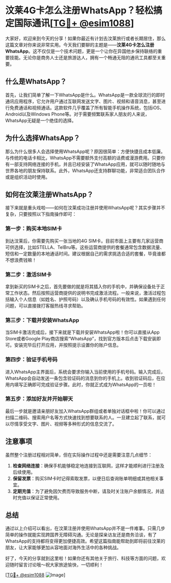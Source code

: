 # 汶莱4G卡怎么注册WhatsApp？轻松搞定国际通讯[[TG💪+ @esim1088](https://t.me/s/esim1088)]

大家好，欢迎来到今天的分享！如果你最近有计划去汶莱旅行或者长期居住，那么这篇文章对你来说非常实用。今天我们要聊的主题是——**汶莱4G卡怎么注册WhatsApp**。这不仅仅是一个技术问题，更是一个让你在异国他乡保持联络的重要技能。无论你是商务人士还是旅游达人，拥有一个畅通无阻的通讯工具都至关重要。

## 什么是WhatsApp？

首先，让我们简单了解一下WhatsApp是什么。WhatsApp是一款全球流行的即时通讯应用程序，它允许用户通过互联网发送文字、图片、视频和语音消息，甚至进行免费通话和视频通话。这款软件几乎覆盖了所有智能手机操作系统，包括iOS、Android以及Windows Phone等。对于需要频繁联系家人朋友的人来说，WhatsApp无疑是一个绝佳的选择。

## 为什么选择WhatsApp？

那么为什么很多人会选择使用WhatsApp呢？原因很简单：方便快捷且成本低廉。与传统的电话卡相比，WhatsApp不需要额外支付高额的话费或漫游费用。只要你有一部支持网络连接的手机，并且已经安装了WhatsApp应用，就可以随时随地与世界各地的朋友保持联系。此外，WhatsApp还支持群聊功能，非常适合团队合作或是组织活动时使用。

## 如何在汶莱注册WhatsApp？

接下来就是重头戏啦——如何在汶莱成功注册并使用WhatsApp呢？其实步骤并不复杂，只要按照以下指南操作即可：

### 第一步：购买本地SIM卡

到达汶莱后，你需要先购买一张当地的4G SIM卡。目前市面上主要有几家运营商可供选择，比如STELLA、TelBru等。这些运营商提供的套餐通常包含数据流量、短信和一定数量的本地通话时间。建议根据自己的需求挑选合适的套餐，毕竟谁都不想浪费钱嘛！

### 第二步：激活SIM卡

拿到新买的SIM卡之后，首先要做的就是将其插入你的手机中，并确保设备处于正常工作状态。然后按照运营商提供的说明书完成激活流程。一般来说，激活过程包括输入个人信息（如姓名、护照号码）以及确认手机号码的有效性。如果遇到任何问题，可以直接拨打客服热线寻求帮助。

### 第三步：下载并安装WhatsApp

当SIM卡激活完成后，接下来就是下载并安装WhatsApp啦！你可以直接从App Store或者Google Play商店搜索“WhatsApp”，找到官方版本后点击下载安装即可。安装完毕后打开应用，并按照提示设置你的账户信息。

### 第四步：验证手机号码

进入WhatsApp主界面后，系统会要求你输入当前使用的手机号码。输入完成后，WhatsApp会自动发送一条包含验证码的消息到你的手机上。收到验证码后，在应用内填写正确即可完成验证步骤。此时，你就正式成为WhatsApp的一员啦！

### 第五步：添加好友并开始聊天

最后一步就是邀请亲朋好友加入WhatsApp群组或者单独对话框中啦！你可以通过扫描二维码、搜索用户名等方式快速找到想要联系的人。一旦建立起了联系，就可以尽情享受文字、图片、视频等多种形式的信息交流了。

## 注意事项

虽然整个注册过程相对简单，但在实际操作过程中还是需要注意几点细节：

1. **检查网络连接**：确保手机能够稳定地连接到互联网，这样才能顺利进行注册及后续使用。
2. **保留发票**：购买SIM卡时记得索取发票，以便日后查询账单明细或其他相关事宜。
3. **定期充值**：为了避免因欠费而导致服务中断，请及时关注账户余额情况，并适时充值以保证正常使用。

## 总结

通过以上介绍可以看出，在汶莱注册并使用WhatsApp并不是一件难事。只需几步简单的操作就能实现跨国界无障碍沟通。无论是探亲访友还是商务洽谈，有了WhatsApp的支持都将变得更加便捷高效。希望这篇指南能帮助到即将前往汶莱的朋友，让大家能够更加从容地面对海外生活中的各种挑战。

好了，今天的分享就到这里啦！如果你还有其他关于旅行、科技等方面的问题，欢迎随时留言讨论哦～祝大家旅途愉快，一切顺利！

[[TG💪+ @esim1088](https://t.me/s/esim1088) ![Image](https://i.postimg.cc/4NQfJmqS/Snipaste-2025-05-13-00-14-12.png)]